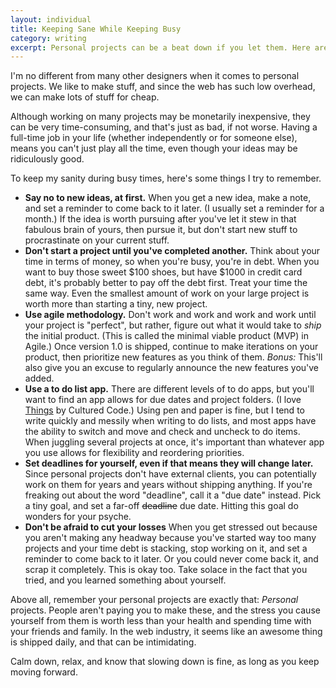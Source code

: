 ```yaml
---
layout: individual
title: Keeping Sane While Keeping Busy
category: writing
excerpt: Personal projects can be a beat down if you let them. Here are some important tips I use to keep sane while having several personal projects + a full-time job + friend and family relationships going at any given time.
---
```


I'm no different from many other designers when it comes to personal projects. We like to make stuff, and since the web has such low overhead, we can make lots of stuff for cheap.  

Although working on many projects may be monetarily inexpensive, they can be very time-consuming, and that's just as bad, if not worse. Having a full-time job in your life (whether independently or for someone else), means you can't just play all the time, even though your ideas may be ridiculously good.

To keep my sanity during busy times, here's some things I try to remember.

+ **Say no to new ideas, at first.** When you get a new idea, make a note, and set a reminder to come back to it later. (I usually set a reminder for a month.) If the idea is worth pursuing after you've let it stew in that fabulous brain of yours, then pursue it, but don't start new stuff to procrastinate on your current stuff.
+ **Don't start a project until you've completed another.** Think about your time in terms of money, so when you're busy, you're in debt. When you want to buy those sweet $100 shoes, but have $1000 in credit card debt, it's probably better to pay off the debt first. Treat your time the same way. Even the smallest amount of work on your large project is worth more than starting a tiny, new project.
+ **Use agile methodology.** Don't work and work and work and work until your project is "perfect", but rather, figure out what it would take to *ship* the initial product. (This is called the minimal viable product (MVP) in Agile.) Once version 1.0 is shipped, continue to make iterations on your product, then prioritize new features as you think of them. *Bonus:* This'll also give you an excuse to regularly announce the new features you've added.
+ **Use a to do list app.** There are different levels of to do apps, but you'll want to find an app allows for due dates and project folders. (I love [Things](http://culturedcode.com/things/) by Cultured Code.) Using pen and paper is fine, but I tend to write quickly and messily when writing to do lists, and most apps have the ability to switch and move and check and uncheck to do items. When juggling several projects at once, it's important than whatever app you use allows for flexibility and reordering priorities.
+ **Set deadlines for yourself, even if that means they will change later.** Since personal projects don't have external clients, you can potentially work on them for years and years without shipping anything. If you're freaking out about the word "deadline", call it a "due date" instead. Pick a tiny goal, and set a far-off <s>deadline</s> due date. Hitting this goal do wonders for your psyche. 
+ **Don't be afraid to cut your losses** When you get stressed out because you aren't making any headway because you've started way too many projects and your time debt is stacking, stop working on it, and set a reminder to come back to it later. Or you could never come back it, and scrap it completely. This is okay too. Take solace in the fact that you tried, and you learned something about yourself.

Above all, remember your personal projects are exactly that: *Personal* projects. People aren't paying you to make these, and the stress you cause yourself from them is worth less than your health and spending time with your friends and family. In the web industry, it seems like an awesome thing is shipped daily, and that can be intimidating. 

Calm down, relax, and know that slowing down is fine, as long as you keep moving forward.